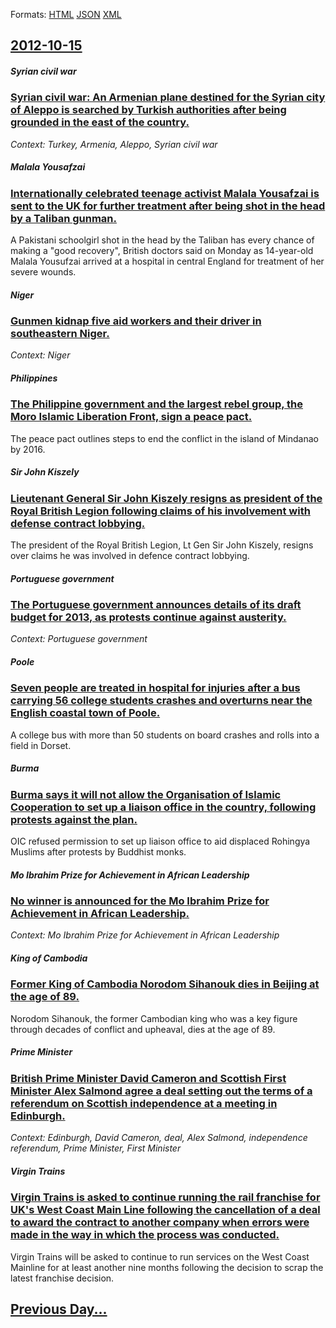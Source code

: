 
Formats: [HTML](2012/10/15/index.html)  [JSON](2012/10/15/index.json)  [XML](2012/10/15/index.xml)  

## [2012-10-15](/news/2012/10/15/index.md)

##### Syrian civil war
### [Syrian civil war: An Armenian plane destined for the Syrian city of Aleppo is searched by Turkish authorities after being grounded in the east of the country. ](/news/2012/10/15/syrian-civil-war-an-armenian-plane-destined-for-the-syrian-city-of-aleppo-is-searched-by-turkish-authorities-after-being-grounded-in-the-ea.md)
_Context: Turkey, Armenia, Aleppo, Syrian civil war_

##### Malala Yousafzai
### [Internationally celebrated teenage activist Malala Yousafzai is sent to the UK for further treatment after being shot in the head by a Taliban gunman. ](/news/2012/10/15/internationally-celebrated-teenage-activist-malala-yousafzai-is-sent-to-the-uk-for-further-treatment-after-being-shot-in-the-head-by-a-talib.md)
A Pakistani schoolgirl shot in the head by the Taliban has every chance of making a &quot;good recovery&quot;, British doctors said on Monday as 14-year-old Malala Yousufzai arrived at a hospital in central England for treatment of her severe wounds.

##### Niger
### [Gunmen kidnap five aid workers and their driver in southeastern Niger. ](/news/2012/10/15/gunmen-kidnap-five-aid-workers-and-their-driver-in-southeastern-niger.md)
_Context: Niger_

##### Philippines
### [The Philippine government and the largest rebel group, the Moro Islamic Liberation Front, sign a peace pact. ](/news/2012/10/15/the-philippine-government-and-the-largest-rebel-group-the-moro-islamic-liberation-front-sign-a-peace-pact.md)
The peace pact outlines steps to end the conflict in the island of Mindanao by 2016.

##### Sir John Kiszely
### [Lieutenant General Sir John Kiszely resigns as president of the Royal British Legion following claims of his involvement with defense contract lobbying. ](/news/2012/10/15/lieutenant-general-sir-john-kiszely-resigns-as-president-of-the-royal-british-legion-following-claims-of-his-involvement-with-defense-contra.md)
The president of the Royal British Legion, Lt Gen Sir John Kiszely, resigns over claims he was involved in defence contract lobbying.

##### Portuguese government
### [The Portuguese government announces details of its draft budget for 2013, as protests continue against austerity. ](/news/2012/10/15/the-portuguese-government-announces-details-of-its-draft-budget-for-2013-as-protests-continue-against-austerity.md)
_Context: Portuguese government_

##### Poole
### [Seven people are treated in hospital for injuries after a bus carrying 56 college students crashes and overturns near the English coastal town of Poole. ](/news/2012/10/15/seven-people-are-treated-in-hospital-for-injuries-after-a-bus-carrying-56-college-students-crashes-and-overturns-near-the-english-coastal-to.md)
A college bus with more than 50 students on board crashes and rolls into a field in Dorset.

##### Burma
### [Burma says it will not allow the Organisation of Islamic Cooperation to set up a liaison office in the country, following protests against the plan. ](/news/2012/10/15/burma-says-it-will-not-allow-the-organisation-of-islamic-cooperation-to-set-up-a-liaison-office-in-the-country-following-protests-against-t.md)
OIC refused permission to set up liaison office to aid displaced Rohingya Muslims after protests by Buddhist monks.

##### Mo Ibrahim Prize for Achievement in African Leadership
### [No winner is announced for the Mo Ibrahim Prize for Achievement in African Leadership. ](/news/2012/10/15/no-winner-is-announced-for-the-mo-ibrahim-prize-for-achievement-in-african-leadership.md)
_Context: Mo Ibrahim Prize for Achievement in African Leadership_

##### King of Cambodia
### [Former King of Cambodia Norodom Sihanouk dies in Beijing at the age of 89. ](/news/2012/10/15/former-king-of-cambodia-norodom-sihanouk-dies-in-beijing-at-the-age-of-89.md)
Norodom Sihanouk, the former Cambodian king who was a key figure through decades of conflict and upheaval, dies at the age of 89.

##### Prime Minister
### [British Prime Minister David Cameron and Scottish First Minister Alex Salmond agree a deal setting out the terms of a referendum on Scottish independence at a meeting in Edinburgh. ](/news/2012/10/15/british-prime-minister-david-cameron-and-scottish-first-minister-alex-salmond-agree-a-deal-setting-out-the-terms-of-a-referendum-on-scottish.md)
_Context: Edinburgh, David Cameron, deal, Alex Salmond, independence referendum, Prime Minister, First Minister_

##### Virgin Trains
### [Virgin Trains is asked to continue running the rail franchise for UK's West Coast Main Line following the cancellation of a deal to award the contract to another company when errors were made in the way in which the process was conducted. ](/news/2012/10/15/virgin-trains-is-asked-to-continue-running-the-rail-franchise-for-uk-s-west-coast-main-line-following-the-cancellation-of-a-deal-to-award-th.md)
Virgin Trains will be asked to continue to run services on the West Coast Mainline for at least another nine months following the decision to scrap the latest franchise decision.

## [Previous Day...](/news/2012/10/14/index.md)

